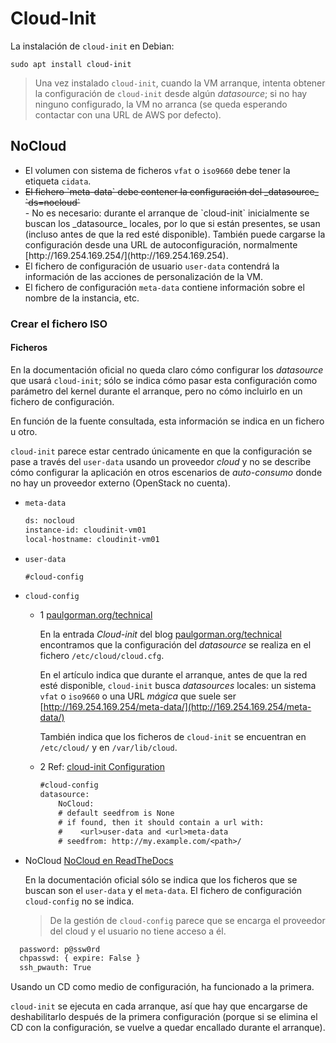 # Cloud-Init

La instalación de `cloud-init` en Debian:

```shell
sudo apt install cloud-init
```

> Una vez instalado `cloud-init`, cuando la VM arranque, intenta obtener la configuración de `cloud-init` desde algún _datasource_; si no hay ninguno configurado, la VM no arranca (se queda esperando contactar con una URL de AWS por defecto).

## NoCloud

- El volumen con sistema de ficheros `vfat` o `iso9660` debe tener la etiqueta `cidata`.
- <div style=" text-decoration: line-through;">El fichero `meta-data` debe contener la configuración del _datasource_ `ds=nocloud`</div>
  - No es necesario: durante el arranque de `cloud-init` inicialmente se buscan los _datasource_ locales, por lo que si están presentes, se usan (incluso antes de que la red esté disponible). También puede cargarse la configuración desde una URL de autoconfiguración, normalmente [http://169.254.169.254/](http://169.254.169.254).
- El fichero de configuración de usuario `user-data` contendrá la información de las acciones de personalización de la VM.
- El fichero de configuración `meta-data` contiene información sobre el nombre de la instancia, etc.

### Crear el fichero ISO

#### Ficheros

En la documentación oficial no queda claro cómo configurar los _datasource_ que usará `cloud-init`; sólo se indica cómo pasar esta configuración como parámetro del kernel durante el arranque, pero no cómo incluirlo en un fichero de configuración.

En función de la fuente consultada, esta información se indica en un fichero u otro.

`cloud-init` parece estar centrado únicamente en que la configuración se pase a través del `user-data` usando un proveedor _cloud_ y no se describe cómo configurar la aplicación en otros escenarios de _auto-consumo_ donde no hay un proveedor externo (OpenStack no cuenta).

- `meta-data`

  ```txt
  ds: nocloud
  instance-id: cloudinit-vm01
  local-hostname: cloudinit-vm01
  ```

- `user-data`

  ```txt
  #cloud-config
  ```

- `cloud-config`

  - 1 [paulgorman.org/technical](https://paulgorman.org/technical/cloud-init.txt.html)
  
    En la entrada _Cloud-init_ del blog [paulgorman.org/technical](https://paulgorman.org/technical/cloud-init.txt.html) encontramos que la configuración del _datasource_ se realiza en el fichero `/etc/cloud/cloud.cfg`.
  
    En el artículo indica que durante el arranque, antes de que la red esté disponible, `cloud-init` busca _datasources_ locales: un sistema `vfat` o `iso9660` o una URL _mágica_ que suele ser [http://169.254.169.254/meta-data/](http://169.254.169.254/meta-data/)

    También indica que los ficheros de `cloud-init` se encuentran en `/etc/cloud/` y en `/var/lib/cloud`.

  - 2 Ref: [cloud-init Configuration](https://www.suse.com/documentation/suse-caasp-1/book_caasp_deployment/data/cloud-init_configuration.html)
  
    ```txt
    #cloud-config
    datasource:
        NoCloud:
        # default seedfrom is None
        # if found, then it should contain a url with:
        #    <url>user-data and <url>meta-data
        # seedfrom: http://my.example.com/<path>/
    ```

- NoCloud [NoCloud en ReadTheDocs](https://cloudinit.readthedocs.io/en/latest/topics/datasources/nocloud.html)
  
  En la documentación oficial sólo se indica que los ficheros que se buscan son el `user-data` y el `meta-data`. El fichero de configuración `cloud-config` no se indica.

  > De la gestión de `cloud-config` parece que se encarga el proveedor del cloud y el usuario no tiene acceso a él.

```txt
  password: p@ssw0rd
  chpasswd: { expire: False }
  ssh_pwauth: True
  ```

Usando un CD como medio de configuración, ha funcionado a la primera.

`cloud-init` se ejecuta en cada arranque, así que hay que encargarse de deshabilitarlo después de la primera configuración (porque si se elimina el CD con la configuración, se vuelve a quedar encallado durante el arranque).